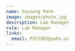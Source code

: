 ```yaml
---
name: Soyoung Park
image: images/photo.jpg
description: Lab Manager
role: Lab Manager
links:
  email: PSY1982@yuhs.ac
---
```


